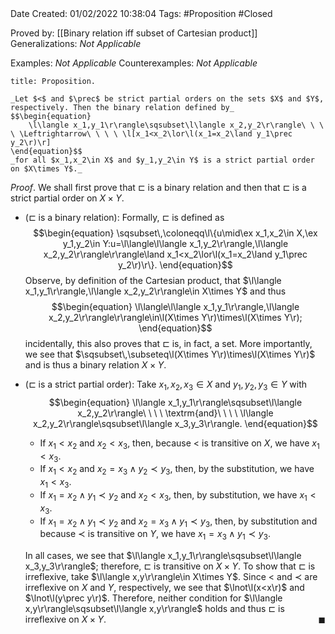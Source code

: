 <br />
<br />

Date Created: 01/02/2022 10:38:04
Tags: #Proposition #Closed 

Proved by: [[Binary relation iff subset of Cartesian product]]
Generalizations: _Not Applicable_

Examples: _Not Applicable_
Counterexamples: _Not Applicable_

``` ad-Proposition
title: Proposition.

_Let $<$ and $\prec$ be strict partial orders on the sets $X$ and $Y$, respectively. Then the binary relation defined by_
$$\begin{equation}
    \l\langle x_1,y_1\r\rangle\sqsubset\l\langle x_2,y_2\r\rangle\ \ \ \ \Leftrightarrow\ \ \ \ \l[x_1<x_2\lor\l(x_1=x_2\land y_1\prec y_2\r)\r]
\end{equation}$$
_for all $x_1,x_2\in X$ and $y_1,y_2\in Y$ is a strict partial order on $X\times Y$._

```

_Proof_. We shall first prove that $\sqsubset$ is a binary relation and then that $\sqsubset$ is a strict partial order on $X\times Y$.
* ($\sqsubset$ is a binary relation): Formally, $\sqsubset$ is defined as
$$\begin{equation}
    \sqsubset\,\coloneqq\l\{u\mid\ex x_1,x_2\in X,\ex y_1,y_2\in Y:u=\l\langle\l\langle x_1,y_2\r\rangle,\l\langle x_2,y_2\r\rangle\r\rangle\land x_1<x_2\lor\l(x_1=x_2\land y_1\prec y_2\r)\r\}.
\end{equation}$$
Observe, by definition of the Cartesian product, that $\l\langle x_1,y_1\r\rangle,\l\langle x_2,y_2\r\rangle\in X\times Y$ and thus
$$\begin{equation}
    \l\langle\l\langle x_1,y_1\r\rangle,\l\langle x_2,y_2\r\rangle\r\rangle\in\l(X\times Y\r)\times\l(X\times Y\r);
\end{equation}$$
incidentally, this also proves that $\sqsubset$ is, in fact, a set. More importantly, we see that $\sqsubset\,\subseteq\l(X\times Y\r)\times\l(X\times Y\r)$ and is thus a binary relation $X\times Y$.
* ($\sqsubset$ is a strict partial order): Take $x_1,x_2,x_3\in X$ and $y_1,y_2,y_3\in Y$ with$$\begin{equation}
    \l\langle x_1,y_1\r\rangle\sqsubset\l\langle x_2,y_2\r\rangle\ \ \ \ \textrm{and}\ \ \ \ \l\langle x_2,y_2\r\rangle\sqsubset\l\langle x_3,y_3\r\rangle.
 \end{equation}$$
    * If $x_1<x_2$ and $x_2<x_3$, then, because $<$ is transitive on $X$, we have $x_1<x_3$.
    * If $x_1<x_2$ and $x_2=x_3\land y_2\prec y_3$, then, by the substitution, we have $x_1<x_3$.
    * If $x_1=x_2\land y_1\prec y_2$ and $x_2<x_3$, then, by substitution, we have $x_1<x_3$.
    * If $x_1=x_2\land y_1\prec y_2$ and $x_2=x_3\land y_1\prec y_3$, then, by substitution and because $\prec$ is transitive on $Y$, we have $x_1=x_3\land y_1\prec y_3$.

    In all cases, we see that $\l\langle x_1,y_1\r\rangle\sqsubset\l\langle x_3,y_3\r\rangle$; therefore, $\sqsubset$ is transitive on $X\times Y$. To show that $\sqsubset$ is irreflexive, take $\l\langle x,y\r\rangle\in X\times Y$. Since $<$ and $\prec$ are irreflexive on $X$ and $Y$, respectively, we see that $\lnot\l(x<x\r)$ and $\lnot\l(y\prec y\r)$. Therefore, neither condition for $\l\langle x,y\r\rangle\sqsubset\l\langle x,y\r\rangle$ holds and thus $\sqsubset$ is irreflexive on $X\times Y$.<span style="float:right;">$\blacksquare$</span>
